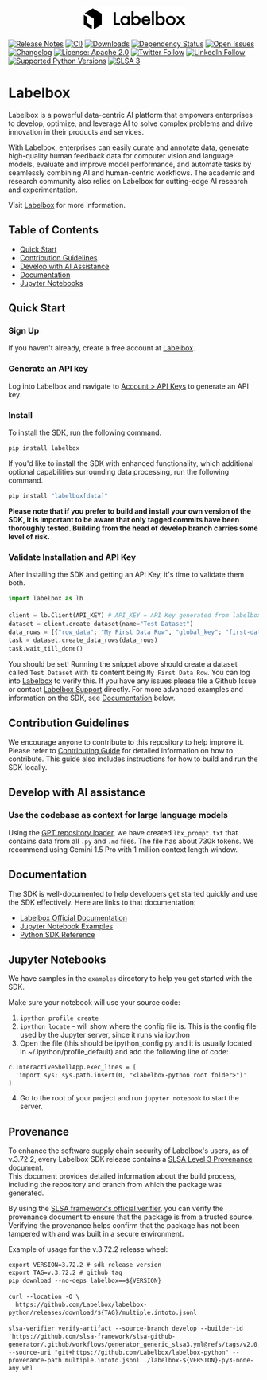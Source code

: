 <p align="center" width="100%">
<img src="./docs/logo-full-black.svg"/>
</p>

[![Release Notes](https://img.shields.io/github/release/labelbox/labelbox-python)](https://github.com/Labelbox/labelbox-python/releases)
[![CI)](https://github.com/Labelbox/labelbox-python/actions/workflows/python-package-develop.yml/badge.svg?branch=develop)](https://github.com/Labelbox/labelbox-python/actions/workflows/python-package-develop.yml)
[![Downloads](https://pepy.tech/badge/labelbox)](https://pepy.tech/project/labelbox)
[![Dependency Status](https://img.shields.io/librariesio/github/labelbox/labelbox-python)](https://libraries.io/github/labelbox/labelbox-python)
[![Open Issues](https://img.shields.io/github/issues-raw/labelbox/labelbox-python)](https://github.com/labelbox/labelbox-python/issues)
[![Changelog](https://img.shields.io/badge/Changelog-Recent%20Updates-blue.svg)](https://docs.labelbox.com/changelog)
[![License: Apache 2.0](https://img.shields.io/badge/License-Apache%202.0-blue.svg)](https://opensource.org/licenses/Apache-2.0)
[![Twitter Follow](https://img.shields.io/twitter/follow/labelbox.svg?style=social&label=Follow)](https://twitter.com/labelbox)
[![LinkedIn Follow](https://img.shields.io/badge/Follow-LinkedIn-blue.svg?style=flat&logo=linkedin)](https://www.linkedin.com/company/labelbox/)
[![Supported Python Versions](https://img.shields.io/pypi/pyversions/labelbox)](https://img.shields.io/pypi/pyversions/labelbox)
[![SLSA 3](https://slsa.dev/images/gh-badge-level3.svg)](https://slsa.dev)

# Labelbox

Labelbox is a powerful data-centric AI platform that empowers enterprises to develop, optimize, and leverage AI to solve complex problems and drive innovation in their products and services.

With Labelbox, enterprises can easily curate and annotate data, generate high-quality human feedback data for computer vision and language models, evaluate and improve model performance, and automate tasks by seamlessly combining AI and human-centric workflows. The academic and research community also relies on Labelbox for cutting-edge AI research and experimentation.

Visit [Labelbox](http://labelbox.com/) for more information.

## Table of Contents
- [Quick Start](#quick-start)
- [Contribution Guidelines](#contribution-guidelines)
- [Develop with AI Assistance](#develop-with-ai-assistance)
- [Documentation](#documentation)
- [Jupyter Notebooks](#jupyter-notebooks)

## Quick Start
   
### Sign Up
If you haven't already, create a free account at [Labelbox](http://app.labelbox.com/).

### Generate an API key
Log into Labelbox and navigate to [Account > API Keys](https://docs.labelbox.com/docs/create-an-api-key) to generate an API key. 

### Install

To install the SDK, run the following command.

```bash
pip install labelbox
```

If you'd like to install the SDK with enhanced functionality, which additional optional capabilities surrounding data processing, run the following command.

```bash
pip install "labelbox[data]"
```

**Please note that if you prefer to build and install your own version of the SDK, it is important to be aware that only tagged commits have been thoroughly tested. Building from the head of develop branch carries some level of risk.**

### Validate Installation and API Key

After installing the SDK and getting an API Key, it's time to validate them both. 

```python
import labelbox as lb

client = lb.Client(API_KEY) # API_KEY = API Key generated from labelbox.com
dataset = client.create_dataset(name="Test Dataset")
data_rows = [{"row_data": "My First Data Row", "global_key": "first-data-row"}]
task = dataset.create_data_rows(data_rows)
task.wait_till_done()
```

You should be set! Running the snippet above should create a dataset called `Test Dataset` with its content being `My First Data Row`. You can log into [Labelbox](http://labelbox.com/) to verify this. If you have any issues please file a Github Issue or contact [Labelbox Support](https://docs.labelbox.com/docs/contacting-customer-support) directly. For more advanced examples and information on the SDK, see [Documentation](#documentation) below.

## Contribution Guidelines
We encourage anyone to contribute to this repository to help improve it. Please refer to [Contributing Guide](CONTRIBUTING.md) for detailed information on how to contribute. This guide also includes instructions for how to build and run the SDK locally.

## Develop with AI assistance
### Use the codebase as context for large language models
Using the [GPT repository loader](https://github.com/mpoon/gpt-repository-loader), we have created `lbx_prompt.txt` that contains data from all `.py` and `.md` files. The file has about 730k tokens. We recommend using Gemini 1.5 Pro with 1 million context length window.

## Documentation
The SDK is well-documented to help developers get started quickly and use the SDK effectively. Here are links to that documentation:

- [Labelbox Official Documentation](https://docs.labelbox.com/docs/overview)
- [Jupyter Notebook Examples](https://github.com/Labelbox/labelbox-python/tree/develop/examples)
- [Python SDK Reference](https://labelbox-python.readthedocs.io/en/latest/)

## Jupyter Notebooks
We have samples in the `examples` directory to help you get started with the SDK.

Make sure your notebook will use your source code:
1. `ipython profile create`
2. `ipython locate` - will show where the config file is. This is the config file used by the Jupyter server, since it runs via ipython
3. Open the file (this should be ipython_config.py and it is usually located in ~/.ipython/profile_default) and add the following line of code: 
```
c.InteractiveShellApp.exec_lines = [
  'import sys; sys.path.insert(0, "<labelbox-python root folder>")'
]
```
4. Go to the root of your project and run `jupyter notebook` to start the server.

## Provenance

To enhance the software supply chain security of Labelbox's users, as of v.3.72.2, every Labelbox SDK release contains a [SLSA Level 3 Provenance](https://github.com/slsa-framework/slsa-github-generator/blob/main/internal/builders/generic/README.md) document.  
This document provides detailed information about the build process, including the repository and branch from which the package was generated.

By using the [SLSA framework's official verifier](https://github.com/slsa-framework/slsa-verifier), you can verify the provenance document to ensure that the package is from a trusted source. Verifying the provenance helps confirm that the package has not been tampered with and was built in a secure environment.

Example of usage for the v.3.72.2 release wheel:

```
export VERSION=3.72.2 # sdk release version 
export TAG=v.3.72.2 # github tag
pip download --no-deps labelbox==${VERSION}

curl --location -O \
  https://github.com/Labelbox/labelbox-python/releases/download/${TAG}/multiple.intoto.jsonl

slsa-verifier verify-artifact --source-branch develop --builder-id 'https://github.com/slsa-framework/slsa-github-generator/.github/workflows/generator_generic_slsa3.yml@refs/tags/v2.0.0' --source-uri "git+https://github.com/Labelbox/labelbox-python" --provenance-path multiple.intoto.jsonl ./labelbox-${VERSION}-py3-none-any.whl
```
